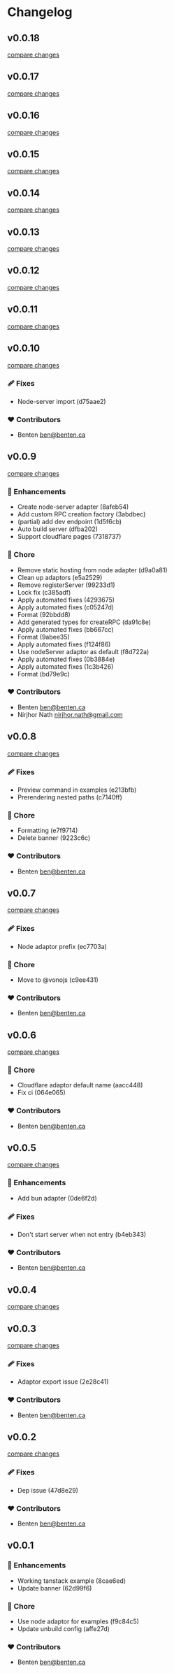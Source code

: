 # Changelog

## v0.0.18

[compare changes](https://undefined/undefined/compare/v0.0.17...v0.0.18)

## v0.0.17

[compare changes](https://undefined/undefined/compare/v0.0.16...v0.0.17)

## v0.0.16

[compare changes](https://undefined/undefined/compare/v0.0.15...v0.0.16)

## v0.0.15

[compare changes](https://undefined/undefined/compare/v0.0.14...v0.0.15)

## v0.0.14

[compare changes](https://undefined/undefined/compare/v0.0.13...v0.0.14)

## v0.0.13

[compare changes](https://undefined/undefined/compare/v0.0.12...v0.0.13)

## v0.0.12

[compare changes](https://undefined/undefined/compare/v0.0.10...v0.0.12)

## v0.0.11

[compare changes](https://undefined/undefined/compare/v0.0.10...v0.0.11)

## v0.0.10

[compare changes](https://undefined/undefined/compare/v0.0.9...v0.0.10)

### 🩹 Fixes

- Node-server import (d75aae2)

### ❤️ Contributors

- Benten <ben@benten.ca>

## v0.0.9

[compare changes](https://undefined/undefined/compare/v0.0.8...v0.0.9)

### 🚀 Enhancements

- Create node-server adapter (8afeb54)
- Add custom RPC creation factory (3abdbec)
- (partial) add dev endpoint (1d5f6cb)
- Auto build server (dfba202)
- Support cloudflare pages (7318737)

### 🏡 Chore

- Remove static hosting from node adapter (d9a0a81)
- Clean up adaptors (e5a2529)
- Remove registerServer (99233d1)
- Lock fix (c385adf)
- Apply automated fixes (4293675)
- Apply automated fixes (c05247d)
- Format (92bbdd8)
- Add generated types for createRPC (da91c8e)
- Apply automated fixes (bb667cc)
- Format (9abee35)
- Apply automated fixes (f124f86)
- Use nodeServer adaptor as default (f8d722a)
- Apply automated fixes (0b3884e)
- Apply automated fixes (1c3b426)
- Format (bd79e9c)

### ❤️ Contributors

- Benten <ben@benten.ca>
- Nirjhor Nath <nirjhor.nath@gmail.com>

## v0.0.8

[compare changes](https://undefined/undefined/compare/v0.0.7...v0.0.8)

### 🩹 Fixes

- Preview command in examples (e213bfb)
- Prerendering nested paths (c7140ff)

### 🏡 Chore

- Formatting (e7f9714)
- Delete banner (9223c6c)

### ❤️ Contributors

- Benten <ben@benten.ca>

## v0.0.7

[compare changes](https://undefined/undefined/compare/v0.0.6...v0.0.7)

### 🩹 Fixes

- Node adaptor prefix (ec7703a)

### 🏡 Chore

- Move to @vonojs (c9ee431)

### ❤️ Contributors

- Benten <ben@benten.ca>

## v0.0.6

[compare changes](https://undefined/undefined/compare/v0.0.5...v0.0.6)

### 🏡 Chore

- Cloudflare adaptor default name (aacc448)
- Fix ci (064e065)

### ❤️ Contributors

- Benten <ben@benten.ca>

## v0.0.5

[compare changes](https://undefined/undefined/compare/v0.0.3...v0.0.5)

### 🚀 Enhancements

- Add bun adapter (0de6f2d)

### 🩹 Fixes

- Don't start server when not entry (b4eb343)

### ❤️ Contributors

- Benten <ben@benten.ca>

## v0.0.4

[compare changes](https://undefined/undefined/compare/v0.0.3...v0.0.4)

## v0.0.3

[compare changes](https://undefined/undefined/compare/v0.0.2...v0.0.3)

### 🩹 Fixes

- Adaptor export issue (2e28c41)

### ❤️ Contributors

- Benten <ben@benten.ca>

## v0.0.2

[compare changes](https://undefined/undefined/compare/v0.0.1...v0.0.2)

### 🩹 Fixes

- Dep issue (47d8e29)

### ❤️ Contributors

- Benten <ben@benten.ca>

## v0.0.1


### 🚀 Enhancements

- Working tanstack example (8cae6ed)
- Update banner (62d99f6)

### 🏡 Chore

- Use node adaptor for examples (f9c84c5)
- Update unbuild config (affe27d)

### ❤️ Contributors

- Benten <ben@benten.ca>

